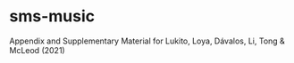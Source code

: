# sms-music
Appendix and Supplementary Material for Lukito, Loya, Dávalos, Li, Tong &amp; McLeod (2021)
